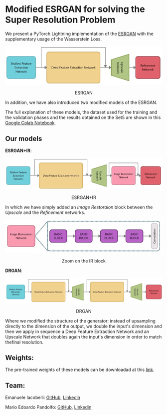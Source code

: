 # Modified ESRGAN for solving the Super Resolution Problem
 
We present a PyTorch Lightning implementation of the [ESRGAN](https://arxiv.org/pdf/1809.00219.pdf) with the supplementary usage of the Wasserstein Loss.

<div style='text-align: center;'>
  <img src='./img/ESRGAN.jpg'></img>
  <p>ESRGAN</p>
</div>

In addition, we have also introduced two modified models of the ESRGAN.

The full explanation of these models, the dataset used for the training and the validation phases and the results obtained on the Set5 are shown in this [Google Colab Notebook](https://colab.research.google.com/drive/18OlSyFmXV3yE6B_baPHN-psWyn_5bPD3?usp=sharing).

## Our models

**ESRGAN+IR**:

<div style='text-align: center;'>
  <img src='./img/ESRGAN+IR.jpg'></img>
  <p>ESRGAN+IR</p>
</div>

In which we have simply added an *Image Restoraion* block between the *Upscale* and the *Refinement* networks.

<div style='text-align: center;'>
  <img src='./img/IR-block.jpg'></img>
  <p>Zoom on the IR block</p>
</div>

**DRGAN**:

<div style='text-align: center;'>
  <img src='./img/DRGAN.jpg'></img>
  <p>DRGAN</p>
</div>

Where we modified the structure of the generator: instead of upsampling directly to the dimension of the output, we double the input's dimension and then we apply in sequence a Deep Feature Extraction Network and an Upscale Network that doubles again the input's dimension in order to match thefinal resolution.


## Weights:

The pre-trained weights of these models can be downloadad at this [link](https://drive.google.com/drive/folders/1nkULIOT1WYE1VzjdsnNJ2lnd_qUKf8IX?usp=sharing).

## Team:

Emanuele Iacobelli: [GitHub](https://github.com/IacobelliEmanuele), [Linkedin](https://www.linkedin.com/in/Emanuele-Iacobelli/) 

Mario Edoardo Pandolfo: [GitHub](https://github.com/JRhin), [Linkedin](https://www.linkedin.com/in/jrhin)
